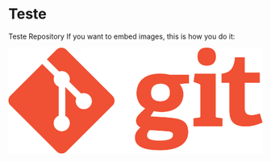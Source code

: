 # Teste
Teste Repository
If you want to embed images, this is how you do it:


![Preview](https://raw.githubusercontent.com/Joaosilgo/Teste/master/Git-Logo.png)

